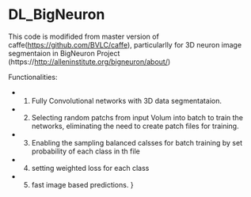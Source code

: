 # DL_BigNeuron
This code is modifided from master version of caffe(https://github.com/BVLC/caffe), particularlly for 3D neuron image segmentaion in BigNeuron Project (https://http://alleninstitute.org/bigneuron/about/)

Functionalities:
- 1. Fully Convolutional  networks  with 3D data segmentataion.
- 2. Selecting random patchs from input Volum  into batch to train the networks, eliminating the need to create patch files for training.
- 3. Enabling the sampling  balanced calsses for batch training by set probability of each class in th file
- 4. setting weighted loss for each class
- 5. fast image based predictions.
    }
